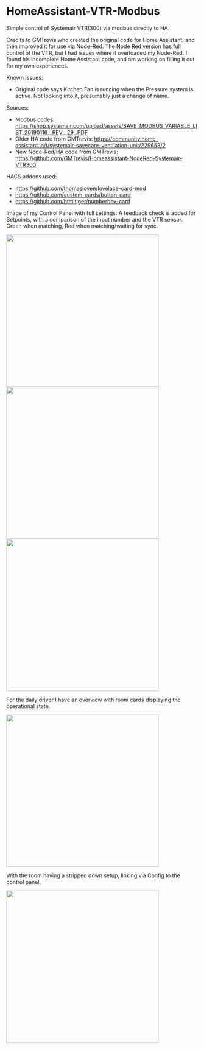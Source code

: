 # HomeAssistant-VTR-Modbus
Simple control of Systemair VTR(300) via modbus directly to HA.

Credits to GMTrevis who created the original code for Home Assistant, and then improved it for use via Node-Red.
The Node Red version has full control of the VTR, but I had issues where it overloaded my Node-Red. 
I found his incomplete Home Assistant code, and am working on filling it out for my own experiences.

Known Issues:
- Original code says Kitchen Fan is running when the Pressure system is active. Not looking into it, presumably just a change of name.



Sources:
* Modbus codes: https://shop.systemair.com/upload/assets/SAVE_MODBUS_VARIABLE_LIST_20190116__REV__29_.PDF
* Older HA code from GMTrevis: https://community.home-assistant.io/t/systemair-savecare-ventilation-unit/229653/2 
* New Node-Red/HA code from GMTrevis: https://github.com/GMTrevis/Homeassistant-NodeRed-Systemair-VTR300

HACS addons used:
* https://github.com/thomasloven/lovelace-card-mod
* https://github.com/custom-cards/button-card
* https://github.com/htmltiger/numberbox-card

Image of my Control Panel with full settings. A feedback check is added for Setpoints, with a comparison of the input number and the VTR sensor. Green when matching, Red when matching/waiting for sync.

<img src="https://user-images.githubusercontent.com/58105460/212387263-632d10fc-d7a7-40c7-b051-6ed2759dffb1.png" width="400">
<img src="https://user-images.githubusercontent.com/58105460/212497362-f8131aa3-9545-4121-bf9a-9b69df848d60.png" width="400">
<img src="https://user-images.githubusercontent.com/58105460/212497381-db61b45a-ba9b-4776-9699-40991e2d892b.png" width="400">




For the daily driver I have an overview with room cards displaying the operational state.

<img src="https://user-images.githubusercontent.com/58105460/211211807-b32b8dc6-8816-4dd9-9e3c-e7384acd6bf9.png" width="400">

With the room having a stripped down setup, linking via Config to the control panel.

<img src="https://user-images.githubusercontent.com/58105460/211211838-831058e2-42f3-409c-b5d5-5fb6a4974f4a.png" width="400">
